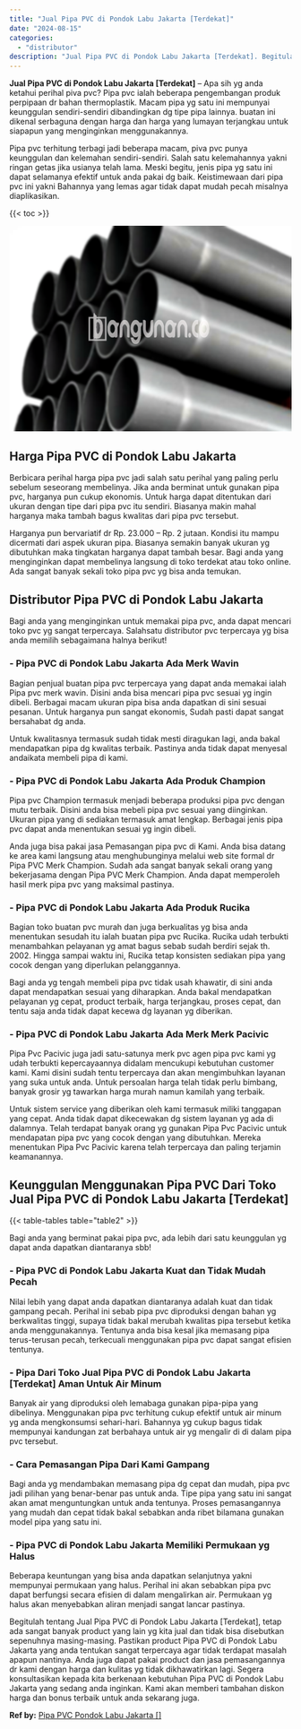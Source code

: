 ```yaml
---
title: "Jual Pipa PVC di Pondok Labu Jakarta [Terdekat]"
date: "2024-08-15"
categories: 
  - "distributor"
description: "Jual Pipa PVC di Pondok Labu Jakarta [Terdekat]. Begitulah tentang Jual Pipa PVC di Pondok Labu Jakarta [Terdekat], tetap ada sangat banyak product yang la..."
---
```


**Jual Pipa PVC di Pondok Labu Jakarta \[Terdekat\]** – Apa sih yg anda ketahui perihal piva pvc? Pipa pvc ialah beberapa pengembangan produk perpipaan dr bahan thermoplastik. Macam pipa yg satu ini mempunyai keunggulan sendiri-sendiri dibandingkan dg tipe pipa lainnya. buatan ini dikenal serbaguna dengan harga dan harga yang lumayan terjangkau untuk siapapun yang menginginkan menggunakannya.

Pipa pvc terhitung terbagi jadi beberapa macam, piva pvc punya keunggulan dan kelemahan sendiri-sendiri. Salah satu kelemahannya yakni ringan getas jika usianya telah lama. Meski begitu, jenis pipa yg satu ini dapat selamanya efektif untuk anda pakai dg baik. Keistimewaan dari pipa pvc ini yakni Bahannya yang lemas agar tidak dapat mudah pecah misalnya diaplikasikan.

{{< toc >}}

![Jual Pipa PVC di Pondok Labu Jakarta [Terdekat]](/images/jaul-pipa-pvc-59.png)

## Harga Pipa PVC di Pondok Labu Jakarta

Berbicara perihal harga pipa pvc jadi salah satu perihal yang paling perlu sebelum seseorang membelinya. Jika anda berminat untuk gunakan pipa pvc, harganya pun cukup ekonomis. Untuk harga dapat ditentukan dari ukuran dengan tipe dari pipa pvc itu sendiri. Biasanya makin mahal harganya maka tambah bagus kwalitas dari pipa pvc tersebut.

Harganya pun bervariatif dr Rp. 23.000 – Rp. 2 jutaan. Kondisi itu mampu dicermati dari aspek ukuran pipa. Biasanya semakin banyak ukuran yg dibutuhkan maka tingkatan harganya dapat tambah besar. Bagi anda yang menginginkan dapat membelinya langsung di toko terdekat atau toko online. Ada sangat banyak sekali toko pipa pvc yg bisa anda temukan.

## Distributor Pipa PVC di Pondok Labu Jakarta

Bagi anda yang menginginkan untuk memakai pipa pvc, anda dapat mencari toko pvc yg sangat terpercaya. Salahsatu distributor pvc terpercaya yg bisa anda memilih sebagaimana halnya berikut!

### \- Pipa PVC di Pondok Labu Jakarta Ada Merk Wavin

Bagian penjual buatan pipa pvc terpercaya yang dapat anda memakai ialah Pipa pvc merk wavin. Disini anda bisa mencari pipa pvc sesuai yg ingin dibeli. Berbagai macam ukuran pipa bisa anda dapatkan di sini sesuai pesanan. Untuk harganya pun sangat ekonomis, Sudah pasti dapat sangat bersahabat dg anda.

Untuk kwalitasnya termasuk sudah tidak mesti diragukan lagi, anda bakal mendapatkan pipa dg kwalitas terbaik. Pastinya anda tidak dapat menyesal andaikata membeli pipa di kami.

### \- Pipa PVC di Pondok Labu Jakarta Ada Produk Champion

Pipa pvc Champion termasuk menjadi beberapa produksi pipa pvc dengan mutu terbaik. Disini anda bisa mebeli pipa pvc sesuai yang diinginkan. Ukuran pipa yang di sediakan termasuk amat lengkap. Berbagai jenis pipa pvc dapat anda menentukan sesuai yg ingin dibeli.

Anda juga bisa pakai jasa Pemasangan pipa pvc di Kami. Anda bisa datang ke area kami langsung atau menghubunginya melalui web site formal dr Pipa PVC Merk Champion. Sudah ada sangat banyak sekali orang yang bekerjasama dengan Pipa PVC Merk Champion. Anda dapat memperoleh hasil merk pipa pvc yang maksimal pastinya.

### \- Pipa PVC di Pondok Labu Jakarta Ada Produk Rucika

Bagian toko buatan pvc murah dan juga berkualitas yg bisa anda menentukan sesudah itu ialah buatan pipa pvc Rucika. Rucika udah terbukti menambahkan pelayanan yg amat bagus sebab sudah berdiri sejak th. 2002. Hingga sampai waktu ini, Rucika tetap konsisten sediakan pipa yang cocok dengan yang diperlukan pelanggannya.

Bagi anda yg tengah membeli pipa pvc tidak usah khawatir, di sini anda dapat mendapatkan sesuai yang diharapkan. Anda bakal mendapatkan pelayanan yg cepat, product terbaik, harga terjangkau, proses cepat, dan tentu saja anda tidak dapat kecewa dg layanan yg diberikan.

### \- Pipa PVC di Pondok Labu Jakarta Ada Merk Merk Pacivic

Pipa Pvc Pacivic juga jadi satu-satunya merk pvc agen pipa pvc kami yg udah terbukti kepercayaannya didalam mencukupi kebutuhan customer kami. Kami disini sudah tentu terpercaya dan akan mengimbuhkan layanan yang suka untuk anda. Untuk persoalan harga telah tidak perlu bimbang, banyak grosir yg tawarkan harga murah namun kamilah yang terbaik.

Untuk sistem service yang diberikan oleh kami termasuk miliki tanggapan yang cepat. Anda tidak dapat dikecewakan dg sistem layanan yg ada di dalamnya. Telah terdapat banyak orang yg gunakan Pipa Pvc Pacivic untuk mendapatan pipa pvc yang cocok dengan yang dibutuhkan. Mereka menentukan Pipa Pvc Pacivic karena telah terpercaya dan paling terjamin keamanannya.

## Keunggulan Menggunakan Pipa PVC Dari Toko Jual Pipa PVC di Pondok Labu Jakarta \[Terdekat\]

{{< table-tables table="table2" >}}

Bagi anda yang berminat pakai pipa pvc, ada lebih dari satu keunggulan yg dapat anda dapatkan diantaranya sbb!

### \- Pipa PVC di Pondok Labu Jakarta Kuat dan Tidak Mudah Pecah

Nilai lebih yang dapat anda dapatkan diantaranya adalah kuat dan tidak gampang pecah. Perihal ini sebab pipa pvc diproduksi dengan bahan yg berkwalitas tinggi, supaya tidak bakal merubah kwalitas pipa tersebut ketika anda menggunakannya. Tentunya anda bisa kesal jika memasang pipa terus-terusan pecah, terkecuali menggunakan pipa pvc dapat sangat efisien tentunya.

### \- Pipa Dari Toko Jual Pipa PVC di Pondok Labu Jakarta \[Terdekat\] Aman Untuk Air Minum

Banyak air yang diproduksi oleh lemabaga gunakan pipa-pipa yang dibelinya. Menggunakan pipa pvc terhitung cukup efektif untuk air minum yg anda mengkonsumsi sehari-hari. Bahannya yg cukup bagus tidak mempunyai kandungan zat berbahaya untuk air yg mengalir di di dalam pipa pvc tersebut.

### \- Cara Pemasangan Pipa Dari Kami Gampang

Bagi anda yg mendambakan memasang pipa dg cepat dan mudah, pipa pvc jadi pilihan yang benar-benar pas untuk anda. Tipe pipa yang satu ini sangat akan amat menguntungkan untuk anda tentunya. Proses pemasangannya yang mudah dan cepat tidak bakal sebabkan anda ribet bilamana gunakan model pipa yang satu ini.

### \- Pipa PVC di Pondok Labu Jakarta Memiliki Permukaan yg Halus

Beberapa keuntungan yang bisa anda dapatkan selanjutnya yakni mempunyai permukaan yang halus. Perihal ini akan sebabkan pipa pvc dapat berfungsi secara efisien di dalam mengalirkan air. Permukaan yg halus akan menyebabkan aliran menjadi sangat lancar pastinya.

Begitulah tentang Jual Pipa PVC di Pondok Labu Jakarta \[Terdekat\], tetap ada sangat banyak product yang lain yg kita jual dan tidak bisa disebutkan sepenuhnya masing-masing. Pastikan product Pipa PVC di Pondok Labu Jakarta yang anda tentukan sangat terpercaya agar tidak terdapat masalah apapun nantinya. Anda juga dapat pakai product dan jasa pemasangannya dr kami dengan harga dan kulitas yg tidak dikhawatirkan lagi. Segera konsultasikan kepada kita berkenaan kebutuhan Pipa PVC di Pondok Labu Jakarta yang sedang anda inginkan. Kami akan memberi tambahan diskon harga dan bonus terbaik untuk anda sekarang juga.

**Ref by:** [Pipa PVC Pondok Labu Jakarta []](https://id.wikipedia.org/wiki/Pipa)
